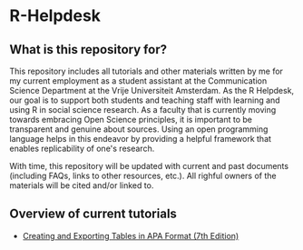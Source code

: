 # R-Helpdesk

## What is this repository for?
This repository includes all tutorials and other materials written by me for my current employment as a student assistant at the Communication Science Department 
at the Vrije Universiteit Amsterdam.
As the R Helpdesk, our goal is to support both students and teaching staff with learning and using R in social science research. 
As a faculty that is currently moving towards embracing Open Science principles, it is important to be transparent and genuine about sources. Using an open programming language helps in this endeavor by providing a helpful framework that enables replicability of one's research. 

With time, this repository will be updated with current and past documents (including FAQs, links to other resources, etc.).
All righful owners of the materials will be cited and/or linked to.

## Overview of current tutorials

- [Creating and Exporting Tables in APA Format (7th Edition)](https://github.com/deniseroth97/R-Helpdesk-CW-VU-Amsterdam/blob/main/tutorials/creating_and_exporting_tables.md#creating-and-exporting-tables-in-apa-format-7th-edition)


